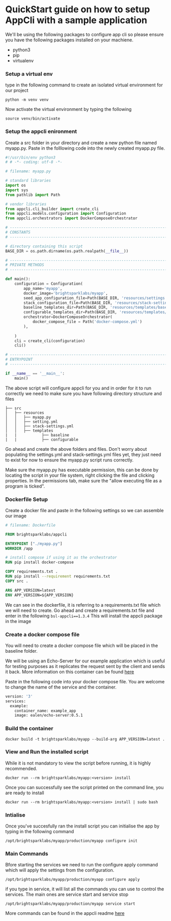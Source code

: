 # QuickStart guide on how to setup AppCli with a sample application

We'll be using the following packages to configure app cli so please ensure you have the following packages installed on your machiene.

- python3
- pip
- virtualenv 

### Setup a virtual env
type in the following command to create an isolated virtual environment for our project

`python -m venv venv`

Now activate the virtual environment by typing the following 

`source venv/bin/activate`

### Setup the appcli enironment
Create a src folder in your directory and create a new python file named myapp.py. Paste in the folllowing code into the newly created myapp.py file.

```python
#!/usr/bin/env python3
# # -*- coding: utf-8 -*-

# filename: myapp.py

# standard libraries
import os
import sys
from pathlib import Path

# vendor libraries
from appcli.cli_builder import create_cli
from appcli.models.configuration import Configuration
from appcli.orchestrators import DockerComposeOrchestrator

# ------------------------------------------------------------------------------
# CONSTANTS
# ------------------------------------------------------------------------------

# directory containing this script
BASE_DIR = os.path.dirname(os.path.realpath(__file__))

# ------------------------------------------------------------------------------
# PRIVATE METHODS
# ------------------------------------------------------------------------------

def main():
    configuration = Configuration(
        app_name='myapp',
        docker_image='brightsparklabs/myapp',
        seed_app_configuration_file=Path(BASE_DIR, 'resources/settings.yml'),
        stack_configuration_file=Path(BASE_DIR, 'resources/stack-settings.yml'),
        baseline_templates_dir=Path(BASE_DIR, 'resources/templates/baseline'),
        configurable_templates_dir=Path(BASE_DIR, 'resources/templates/configurable'),
        orchestrator=DockerComposeOrchestrator(
            docker_compose_file = Path('docker-compose.yml')
        ),
        
    )
    cli = create_cli(configuration)
    cli()

# ------------------------------------------------------------------------------
# ENTRYPOINT
# ------------------------------------------------------------------------------

if __name__ == '__main__':
    main()
```
The above script will configure appcli for you and in order for it to run correctly we need to make sure you have following directory structure and files
```
├── src
│   ├── resources
│   │   ├── myapp.py
│   │   ├── setting.yml
│   │   ├── stack-settings.yml
│   │   ├── templates
|   |           ├── baseline
|   |           ├── configurable     

```
Go ahead and create the above folders and files. Don't worry about populating the settings.yml and stack-settings.yml files yet, they just need to exist for now to ensure the myapp.py script runs correctly.

Make sure the myapp.py has executable permission, this can be done by locating the script in your file system, right clicking the file and clicking properties. In the permissions tab, make sure the "allow executing file as a program is ticked". 

### Dockerfile Setup

Create a docker file and paste in the following settings so we can assemble our image

```Dockerfile
# filename: Dockerfile

FROM brightsparklabs/appcli

ENTRYPOINT ["./myapp.py"]
WORKDIR /app

# install compose if using it as the orchestrator
RUN pip install docker-compose

COPY requirements.txt .
RUN pip install --requirement requirements.txt
COPY src .

ARG APP_VERSION=latest
ENV APP_VERSION=${APP_VERSION}
```

We can see in the dockerfile, it is referring to a requirements.txt file which we will need to create. Go ahead and create a requirements.txt file and enter in the following `bsl-appcli==1.3.4` 
This will install the appcli package in the image

### Create a docker compose file
You will need to create a docker compose file which will be placed in the baseline folder.

We will be using an Echo-Server for our example application which is useful for testing purposes as it replicates the request sent by the client and sends it back. More information on this container can be found [here](https://ealenn.github.io/Echo-Server/pages/quick-start/docker.html#run)

Paste in the following code into your docker compose file. You are welcome to change the name of the service and the container.

```Dockerfile
version: '3'
services:
  example:
    container_name: example_app
    image: ealen/echo-server:0.5.1
```


### Build the container
`docker build -t brightsparklabs/myapp --build-arg APP_VERSION=latest .`

### View and Run the installed script
While it is not mandatory to view the script before running, it is highly recommended.

`docker run --rm brightsparklabs/myapp:<version> install`

Once you can successfully see the script printed on the command line, you are ready to install

`docker run --rm brightsparklabs/myapp:<version> install | sudo bash` 

### Intialise
Once you've succesfully ran the install script you can initialise the app by typing in the following command

`/opt/brightsparklabs/myapp/production/myapp configure init`

### Main Commands
Bfore starting the services we need to run the configure apply command which will apply  the settings from the configuration.

`/opt/brightsparklabs/myapp/production/myapp configure apply`

if you type in service, it will list all the commands you can use to control the services. The main ones are service start and service stop

`/opt/brightsparklabs/myapp/production/myapp service start`

More commands can be found in the appcli readme [here](https://github.com/brightsparklabs/appcli)



